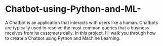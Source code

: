 # Chatbot-using-Python-and-ML-
A Chatbot is an application that interacts with users like a human. Chatbots are typically used to resolve the most common queries that a business receives from its customers daily. In this project, I’ll walk you through how to create a Chatbot using Python and  Machine Learning.
